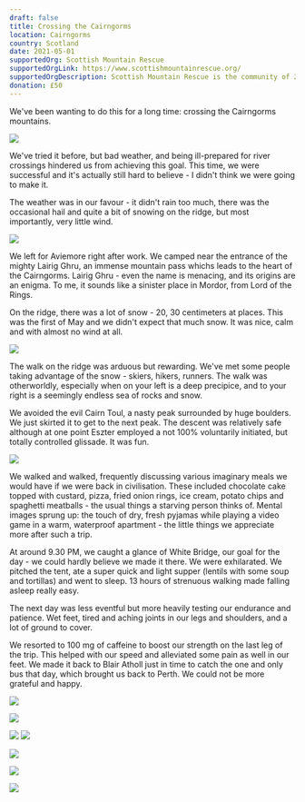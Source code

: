 ```yaml
---
draft: false
title: Crossing the Cairngorms
location: Cairngorms
country: Scotland
date: 2021-05-01
supportedOrg: Scottish Mountain Rescue
supportedOrgLink: https://www.scottishmountainrescue.org/
supportedOrgDescription: Scottish Mountain Rescue is the community of 25 member Mountain Rescue Teams. The teams deliver a world class Search and Rescue (SAR) Service and respond to requests from Police Scotland.
donation: £50
---
```


We've been wanting to do this for a long time: crossing the Cairngorms mountains. 

![](https://lh3.googleusercontent.com/pw/ACtC-3capH8ytgTHUZFH1l-L2v3kCtljoL3lSHHEKpTljHGP6Y2qjdQx6fq-b5tBsGIsqUUipnTBbZHsMqTqRvSBKewSAajhfBbbS3Q1qac2Er31fUcR2O9CDAaC4uZ2oyN-8bYLC7qeZn7a59c8KMpRvxmK4w=w1184-h789-no?authuser=0)

We've tried it before, but bad weather, and being ill-prepared for river crossings hindered us from achieving this goal. This time, we were successful and it's actually still hard to believe - I didn't think we were going to make it.

The weather was in our favour - it didn't rain too much, there was the occasional hail and quite a bit of snowing on the ridge, but most importantly, very little wind. 


![](https://lh3.googleusercontent.com/pw/ACtC-3cp0PiqWqSUdSCI8bmX_yVJuDzXS14WZGS3JllBPcGdnmRSKL6DRybS8I2Mnlp2kLx0RZW0VaEJdvNkvENT02B-CN3sVf-mihuWmi324tYFElJf2ISZFQNcJvY99iqBzcx-ENk2UHnEMh0qAuywK9yazQ=w1184-h789-no?authuser=0)

We left for Aviemore right after work. We camped near the entrance of the mighty Lairig Ghru, an immense mountain pass whichs leads to the heart of the Cairngorms. Lairig Ghru - even the name is menacing, and its origins are an enigma. To me, it sounds like a sinister place in Mordor, from Lord of the Rings. 

On the ridge, there was a lot of snow - 20, 30 centimeters at places. This was the first of May and we didn't expect that much snow. It was nice, calm and with almost no wind at all.


![](https://lh3.googleusercontent.com/pw/ACtC-3cuDe-dzc8dSOdTnA-OYTQzDEKGAFxpHTEb6nrOcM8BvaZWvWiYSyxutGcLIQHum6nnNZ9Chi_flaMk121xYy9A5rbX0ddPcq2ejp9WNM_980YZiXDf3yn0nO4wje5kDQI9e2ghBOux6D3X6jCEcDP29g=w1184-h789-no?authuser=0)

The walk on the ridge was arduous but rewarding. We've met some people taking advantage of the snow - skiers, hikers, runners. The walk was otherworldly, especially when on your left is a deep precipice, and to your right is a seemingly endless sea of rocks and snow.

We avoided the evil Cairn Toul, a nasty peak surrounded by huge boulders. We just skirted it to get to the next peak. The descent was relatively safe although at one point Eszter employed a not 100% voluntarily initiated, but totally controlled glissade. It was fun.


![](https://lh3.googleusercontent.com/pw/ACtC-3fJXrpnb76XTsXOfR2duEjpNY9bmdqjYkBxT4QusnzgrH5BZg8es6rBf7NXe-Yn-ne7XGj_Ytd0dwr5_e6fj_5V7kkgqrjY6IFA4vvrYR1uvGdoKNNULJurKWTEppAkHKnYkHJdo_hGLDvqpBQ5tcxb6g=w1440-h428-no?authuser=0)

We walked and walked, frequently discussing various imaginary meals we would have if we were back in civilisation. These included chocolate cake topped with custard, pizza, fried onion rings, ice cream, potato chips and spaghetti meatballs - the usual things a starving person thinks of. Mental images sprung up: the touch of dry, fresh pyjamas while playing a video game in a warm, waterproof apartment - the little things we appreciate more after such a trip.

At around 9.30 PM, we caught a glance of White Bridge, our goal for the day - we could hardly believe we made it there. We were exhilarated. We pitched the tent, ate a super quick and light supper (lentils with some soup and tortillas) and went to sleep. 13 hours of strenuous walking made falling asleep really easy.

The next day was less eventful but more heavily testing our endurance and patience. Wet feet, tired and aching joints in our legs and shoulders, and a lot of ground to cover.

We resorted to 100 mg of caffeine to boost our strength on the last leg of the trip. This helped with our speed and alleviated some pain as well in our feet. We made it back  to Blair Atholl just in time to catch the one and only bus that day, which brought us back to Perth. We could not be more grateful and happy.


![](https://lh3.googleusercontent.com/pw/ACtC-3fBtFN6QlhHMsduo47Wyn5LUUhqqPVaxLnBHzf8s2fAm00CvUmVsQn5AIQAIOl19EuBsku2-_0Vu-ey5ew7jCl9uddTp6LemFphHYbjdzXLT01ON0AW3wpM_C6dMvBKEkGVgMBJ894vv0AY-DaHxirkMQ=w1440-h336-no?authuser=0)

![](https://lh3.googleusercontent.com/pw/ACtC-3fcyYeGs3d4SeUufw6hjFW-nR7-m4IV8hT_T8Ev9s3irlNxyoL0IEAkQh7ZgS12-y8kbxEHyIVvvR3nvF7hCs8sdVgTuxoo9GgYKCOesBhix22OiLhVjt0gKxvRCN8Pn37nXOJZV7MZH0AKFvFbUsOd0g=w1184-h789-no?authuser=0)

![](https://lh3.googleusercontent.com/pw/ACtC-3cWiG_DW2KdPTZBN66cYAd-uAQUy-LjGFwFxVCT626N8ldXYyjx1CPyWfZD4EKt_TmHBKe9r4ltSA7QxKekv9gq9M7mG8I46M3n_ssymJ3kdxVeNkAdb2rbMFK1rykTkhj6r9QOHeeuo22YGpThWFnWtQ=w1184-h789-no?authuser=0)
![](https://lh3.googleusercontent.com/pw/ACtC-3d-x3qUFOAt84sSDis1NDEX7Uh3DQF_Xtt6Me0CjBVq0WXvx0B8HBbOSptsBtMftYOye99Gv7HSReH02Z9IYicUOOq_TYS3_6_j6Mzwx93bmRgWou3Mol9FFS5vZeFSMeVo3Ioxo4PSssYVKZNVByEeEw=w1184-h789-no?authuser=0)

![](https://lh3.googleusercontent.com/pw/ACtC-3dGD-lljm4bQv8qSyJ72V-WgWJToWjLykAOM2YhR7FrYNoQmpAhvDxZzuDWifktJUVfberretQIu-l3vGompMdFdCqUx2hlc71seNkfFqLRbPmIIw8gG_v1TselQNRHQuOl6EnaCZMgTS3n9E8VplzMpw=w1184-h789-no?authuser=0)

![](https://lh3.googleusercontent.com/pw/ACtC-3cXJierbghIgyxiLwTTBBsWzcaeSj2WxkRI5G8nX9kJAQQ-M6IhEEp1pujVcmhbDxvfqLxhz3BKvMoXeYcR7wnp1LvG1TOObfoZrW1hyIX2-kD9u0eQtVDHHZOv5ZxKzzNXJcGmWqV6w3BnIyGUiniVzg=w1184-h789-no?authuser=0)

![](https://lh3.googleusercontent.com/pw/ACtC-3eOAYvvQEROpRcTBMgKyQkuRMv1ntVrIdkx0gN_4pm9vxOJfi1OtgtSJTfZu6Qyl-CM9Pu7xnY9lZRbJWQPS4T1GZuSCRky3ukr0IOYeYTcG06nbvHxwZwYSz72euRilVrTt1vTtql4J7sVFEokLHZXxA=w1184-h789-no?authuser=0)
